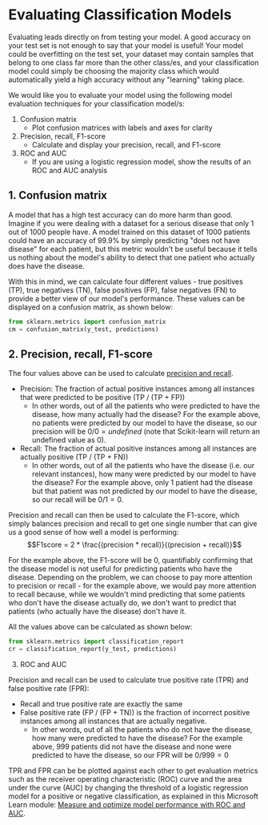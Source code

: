 # Evaluating Classification Models

Evaluating leads directly on from testing your model. A good accuracy on your test set is not enough to say that your model is useful! Your model could be overfitting on the test set, your dataset may contain samples that belong to one class far more than the other class/es, and your classification model could simply be choosing the majority class which would automatically yield a high accuracy without any "learning" taking place.

We would like you to evaluate your model using the following model evaluation techniques for your classification model/s:

1. Confusion matrix
    - Plot confusion matrices with labels and axes for clarity
2. Precision, recall, F1-score
    - Calculate and display your precision, recall, and F1-score
3. ROC and AUC
    - If you are using a logistic regression model, show the results of an ROC and AUC analysis

## 1. Confusion matrix

A model that has a high test accuracy can do more harm than good. Imagine if you were dealing with a dataset for a serious disease that only 1 out of 1000 people have. A model trained on this dataset of 1000 patients could have an accuracy of 99.9% by simply predicting "does not have disease" for each patient, but this metric wouldn't be useful because it tells us nothing about the model's ability to detect that one patient who actually does have the disease. 

With this in mind, we can calculate four different values - true positives (TP), true negatives (TN), false positives (FP), false negatives (FN) to provide a better view of our model's performance. These values can be displayed on a confusion matrix, as shown below:
```python
from sklearn.metrics import confusion_matrix
cm = confusion_matrix(y_test, predictions)
```

## 2. Precision, recall, F1-score

The four values above can be used to calculate [precision and recall](https://en.wikipedia.org/wiki/Precision_and_recall).
- Precision: The fraction of actual positive instances among all instances that were predicted to be positive (TP / (TP + FP))
    - In other words, out of all the patients who were predicted to have the disease, how many actually had the disease? For the example above, no patients were predicted by our model to have the disease, so our precision will be $0/0 = undefined$ (note that Scikit-learn will return an undefined value as 0).
- Recall: The fraction of actual positive instances among all instances are actually positive (TP / (TP + FN))
    - In other words, out of all the patients who have the disease (i.e. our relevant instances), how many were predicted by our model to have the disease? For the example above, only 1 patient had the disease but that patient was not predicted by our model to have the disease, so our recall will be $0/1 = 0$.

Precision and recall can then be used to calculate the F1-score, which simply balances precision and recall to get one single number that can give us a good sense of how well a model is performing:
$$F1score = 2 * \frac{(precision * recall)}{(precision + recall)}$$

For the example above, the F1-score will be 0, quantifiably confirming that the disease model is not useful for predicting patients who have the disease. Depending on the problem, we can choose to pay more attention to precision or recall - for the example above, we would pay more attention to recall because, while we wouldn't mind predicting that some patients who don't have the disease actually do, we don't want to predict that patients (who actually have the disease) don't have it.

All the values above can be calculated as shown below:
```python
from sklearn.metrics import classification_report
cr = classification_report(y_test, predictions)
```

3. ROC and AUC

Precision and recall can be used to calculate true positive rate (TPR) and false positive rate (FPR):
- Recall and true positive rate are exactly the same
- False positive rate (FP / (FP + TN)) is the fraction of incorrect positive instances among all instances that are actually negative.
    - In other words, out of all the patients who do not have the disease, how many were predicted to have the disease? For the example above, 999 patients did not have the disease and none were predicted to have the disease, so our FPR will be $0/999 = 0$

TPR and FPR can be be plotted against each other to get evaluation metrics such as the receiver operating characteristic (ROC) curve and the area under the curve (AUC) by changing the threshold of a logistic regression model for a positive or negative classification, as explained in this Microsoft Learn module: [Measure and optimize model performance with ROC and AUC](https://learn.microsoft.com/en-us/training/modules/optimize-model-performance-roc-auc).
